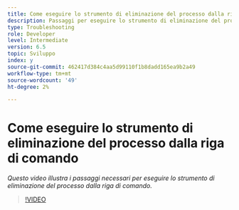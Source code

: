 ```yaml
---
title: Come eseguire lo strumento di eliminazione del processo dalla riga di comando
description: Passaggi per eseguire lo strumento di eliminazione del processo dalla riga di comando per eliminare i record dalla tabella di Job Manager
type: Troubleshooting
role: Developer
level: Intermediate
version: 6.5
topic: Sviluppo
index: y
source-git-commit: 462417d384c4aa5d99110f1b8dadd165ea9b2a49
workflow-type: tm+mt
source-wordcount: '49'
ht-degree: 2%

---
```



# Come eseguire lo strumento di eliminazione del processo dalla riga di comando

*Questo video illustra i passaggi necessari per eseguire lo strumento di eliminazione del processo dalla riga di comando.*

>[!VIDEO](https://video.tv.adobe.com/v/335508?quality=9&learn=on)

